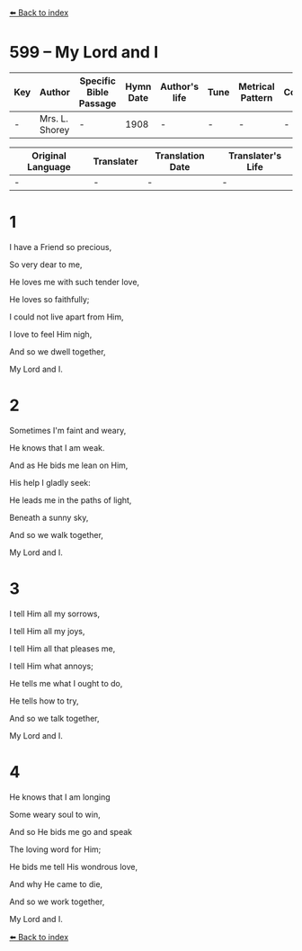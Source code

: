 [⬅️ Back to index](../README.md)

# 599 – My Lord and I

Key | Author   | Specific Bible Passage     |Hymn Date |Author's life |Tune |Metrical Pattern   |Composer/Source
-- | --------- | ---------------------------|----------|--------------|-----|-------------------|-------------  
- |Mrs. L. Shorey |- |1908 |- |- |- |-

Original Language | Translater | Translation Date   | Translater's Life  
----------------- | --------- | --------------------|-------------     
\- |- |- |-




# 1

I have a Friend so precious,

So very dear to me,

He loves me with such tender love,

He loves so faithfully;

I could not live apart from Him,

I love to feel Him nigh,

And so we dwell together,

My Lord and I.



# 2

Sometimes I'm faint and weary,

He knows that I am weak.

And as He bids me lean on Him,

His help I gladly seek:

He leads me in the paths of light,

Beneath a sunny sky,

And so we walk together, 

My Lord and I.



# 3

I tell Him all my sorrows,

I tell Him all my joys,

I tell Him all that pleases me,

I tell Him what annoys;

He tells me what I ought to do,

He tells how to try,

And so we talk together,

My Lord and I.



# 4

He knows that I am longing

Some weary soul to win,

And so He bids me go and speak

The loving word for Him;

He bids me tell His wondrous love,

And why He came to die,

And so we work together,

My Lord and I.



[⬅️ Back to index](../README.md)
